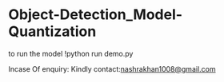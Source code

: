 # Object-Detection_Model-Quantization

to run the model 
!python run demo.py



Incase Of enquiry:
Kindly contact:nashrakhan1008@gmail.com